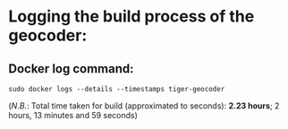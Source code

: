 # Logging the build process of the geocoder:

## Docker log command:

```shell
sudo docker logs --details --timestamps tiger-geocoder

```

(_N.B._: Total time taken for build (approximated to seconds): **2.23 hours**; 2 hours, 13 minutes and 59 seconds)
